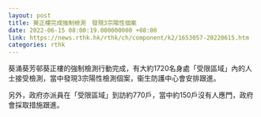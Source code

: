 ```yaml
---
layout: post
title: 葵正樓完成強制檢測　發現3宗陽性個案
date: 2022-06-15 08:00:19.000000000 +08:00
link: https://news.rthk.hk/rthk/ch/component/k2/1653057-20220615.htm
categories: rthk
---
```


葵涌葵芳邨葵正樓的強制檢測行動完成，有大約1720名身處「受限區域」內的人士接受檢測，當中發現3宗陽性檢測個案，衞生防護中心會安排跟進。

另外，政府亦派員在「受限區域」到訪約770戶，當中約150戶沒有人應門，政府會採取措施跟進。
